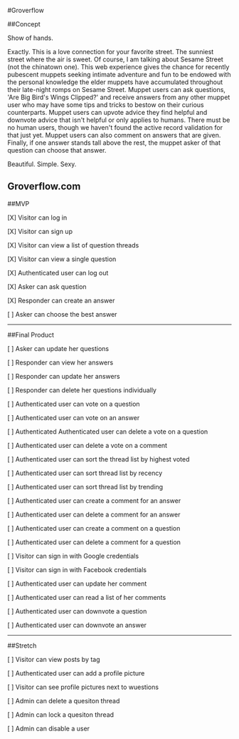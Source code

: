 #Groverflow

##Concept

Show of hands. 

Exactly. This is a love connection for your favorite street. The sunniest street where the air is sweet. Of course, I am talking about Sesame Street (not the chinatown one). This web experience gives the chance for recently pubescent muppets seeking intimate adventure and fun to be endowed with the personal knowledge the elder muppets have accumulated throughout their late-night romps on Sesame Street. Muppet users can ask questions, 'Are Big Bird's Wings Clipped?' and receive answers from any other muppet user who may have some tips and tricks to bestow on their curious counterparts. Muppet users can upvote advice they find helpful and downvote advice that isn't helpful or only applies to humans. There must be no human users, though we haven't found the active record validation for that just yet. Muppet users can also comment on answers that are given. Finally, if one answer stands tall above the rest, the muppet asker of that question can choose that answer.

Beautiful. Simple. Sexy. 

Groverflow.com
-------------------------------------------------
##MVP

[X] Visitor can log in

[X] Visitor can sign up

[X] Visitor can view a list of question threads

[X] Visitor can view a single question

[X] Authenticated user can log out

[X] Asker can ask question

[X] Responder can create an answer

[ ] Asker can choose the best answer

---------------------------------------------
##Final Product

[ ] Asker can update her questions

[ ] Responder can view her answers

[ ] Responder can update her answers

[ ] Responder can delete her questions individually

[ ] Authenticated user can vote on a question

[ ] Authenticated user can vote on an answer

[ ] Authenticated Authenticated user can delete a vote on a question

[ ] Authenticated user can delete a vote on a comment

[ ] Authenticated user can sort the thread list by highest voted

[ ] Authenticated user can sort thread list by recency

[ ] Authenticated user can sort thread list by trending

[ ] Authenticated user can create a comment for an answer

[ ] Authenticated user can delete a comment for an answer

[ ] Authenticated user can create a comment on a question

[ ] Authenticated user can delete a comment for a question

[ ] Visitor can sign in with Google credentials

[ ] Visitor can sign in with Facebook credentials

[ ] Authenticated user can update her comment

[ ] Authenticated user can read a list of her comments

[ ] Authenticated user can downvote a question

[ ] Authenticated user can downvote an answer

--------------------
##Stretch

[ ] Visitor can view posts by tag

[ ] Authenticated user can add a profile picture

[ ] Visitor can see profile pictures next to wuestions

[ ] Admin can delete a quesiton thread

[ ] Admin can lock a quesiton thread

[ ] Admin can disable a user
